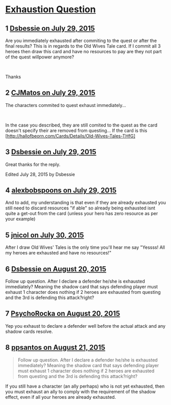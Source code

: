 # [Exhaustion Question](https://community.fantasyflightgames.com/topic/183486-exhaustion-question/)

## 1 [Dsbessie on July 29, 2015](https://community.fantasyflightgames.com/topic/183486-exhaustion-question/?do=findComment&comment=1707475)

Are you immediately exhausted after commiting to the quest or after the final results? This is in regards to the Old Wives Tale card. If I commit all 3 heroes then draw this card and have no resources to pay are they not part of the quest willpower anymore?

 

Thanks

## 2 [CJMatos on July 29, 2015](https://community.fantasyflightgames.com/topic/183486-exhaustion-question/?do=findComment&comment=1707503)

The characters commited to quest exhaust immediately...

 

In the case you described, they are still comited to the quest as the card doesn't specify their are removed from questing... If the card is this [http://hallofbeorn.com/Cards/Details/Old-Wives-Tales-THfG]

## 3 [Dsbessie on July 29, 2015](https://community.fantasyflightgames.com/topic/183486-exhaustion-question/?do=findComment&comment=1707509)

Great thanks for the reply.


Edited July 28, 2015 by Dsbessie

## 4 [alexbobspoons on July 29, 2015](https://community.fantasyflightgames.com/topic/183486-exhaustion-question/?do=findComment&comment=1707543)

And to add, my understanding is that even if they are already exhausted you still need to discard resources "if able" so already being exhausted isnt quite a get-out from the card (unless your hero has zero resource as per your example)

## 5 [jnicol on July 30, 2015](https://community.fantasyflightgames.com/topic/183486-exhaustion-question/?do=findComment&comment=1709162)

After I draw Old Wives' Tales is the only time you'll hear me say "Yessss! All my heroes are exhausted and have no resources!"

## 6 [Dsbessie on August 20, 2015](https://community.fantasyflightgames.com/topic/183486-exhaustion-question/?do=findComment&comment=1745142)

Follow up question. After I declare a defender he/she is exhausted immediately? Meaning the shadow card that says defending player must exhaust 1 character does nothing if 2 heroes are exhausted from questing and the 3rd is defending this attack?right?

## 7 [PsychoRocka on August 20, 2015](https://community.fantasyflightgames.com/topic/183486-exhaustion-question/?do=findComment&comment=1745226)

Yep you exhaust to declare a defender well before the actual attack and any shadow cards resolve. 

## 8 [ppsantos on August 21, 2015](https://community.fantasyflightgames.com/topic/183486-exhaustion-question/?do=findComment&comment=1747028)

> Follow up question. After I declare a defender he/she is exhausted immediately? Meaning the shadow card that says defending player must exhaust 1 character does nothing if 2 heroes are exhausted from questing and the 3rd is defending this attack?right?

If you still have a character (an ally perhaps) who is not yet exhausted, then you must exhaust an ally to comply with the requirement of the shadow effect, even if all your heroes are already exhausted.

